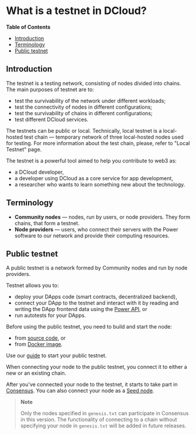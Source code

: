 # What is a testnet in DCloud?

**Table of Contents**

  - [Introduction](#introduction)
  - [Terminology](#terminology)
  - [Public testnet](#public-testnet)

## Introduction

The testnet is a testing network, consisting of nodes divided into chains. The main purposes of testnet are to:

- test the survivability of the network under different workloads; 
- test the connectivity of nodes in different configurations; 
- test the survivability of chains in different configurations; 
- test different DCloud services.

The testnets can be public or local. Technically, local testnet is a local-hosted test chain — temporary network of three local-hosted nodes used for testing. For more information about the test chain, please, refer to "Local Testnet" page.

The testnet is a powerful tool aimed to help you contribute to web3 as:

- a DCloud developer,
- a developer using DCloud as a core service for app development,
- a researcher who wants to learn something new about the technology.

## Terminology

- **Community nodes** — nodes, run by users, or node providers. They form chains, that form a testnet.
- **Node providers** — users, who connect their servers with the Power software to our network and provide their computing resources.

## Public testnet

A public testnet is a network formed by Community nodes and run by node providers.

Testnet allows you to:

- deploy your DApps code (smart contracts, decentralized backend),
- connect your DApp to the testnet and interact with it by reading and writing the DApp frontend data using the [Power API](https://doc.thepower.io/docs/api/common-terms), or
- run autotests for your DApps.

Before using the public testnet, you need to build and start the node: 

- from [source code](build-and-start-a-node/05-startingTpNode_source.md), or 
- from [Docker image](build-and-start-a-node/04-startingTpNode_docker.md).

Use our [guide](02-testnet-start.md) to start your public testnet.

When connecting your node to the public testnet, you connect it to either a new or an existing chain.

After you've connected your node to the testnet, it starts to take part in [Consensus](https://doc.thepower.io/docs/technology/resonance-consensus). You can also connect your node as a [Seed node](../Explore/nodes-chains-description/01-nodes-shards-101.md#nodes).

> **Note**
>
> Only the nodes specified in `genesis.txt` can participate in Consensus in this version. The functionality of connecting to a chain without specifying your node in `genesis.txt` will be added in future releases.
